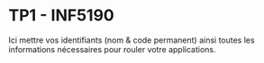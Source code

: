 # TP1 - INF5190

Ici mettre vos identifiants (nom & code permanent) ainsi toutes les informations nécessaires pour rouler votre applications.

